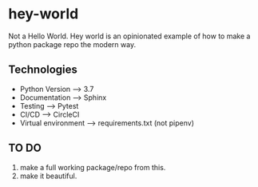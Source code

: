 # hey-world

Not a Hello World. Hey world is an opinionated example of how to make a python package repo the modern way.

## Technologies

- Python Version --> 3.7
- Documentation --> Sphinx
- Testing --> Pytest
- CI/CD --> CircleCI
- Virtual environment --> requirements.txt (not pipenv)

## TO DO

1. make a full working package/repo from this.
2. make it beautiful.
